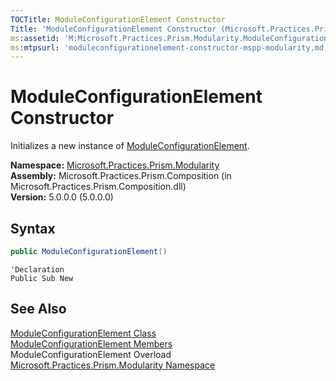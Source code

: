 ```yaml
---
TOCTitle: ModuleConfigurationElement Constructor
Title: 'ModuleConfigurationElement Constructor (Microsoft.Practices.Prism.Modularity)'
ms:assetid: 'M:Microsoft.Practices.Prism.Modularity.ModuleConfigurationElement.\#ctor'
ms:mtpsurl: 'moduleconfigurationelement-constructor-mspp-modularity.md'
---
```



# ModuleConfigurationElement Constructor

Initializes a new instance of [ModuleConfigurationElement](/patterns-practices/reference/moduleconfigurationelement-class-mspp-modularity).

**Namespace:** [Microsoft.Practices.Prism.Modularity](/patterns-practices/reference/mspp-modularity-namespace)  
**Assembly:** Microsoft.Practices.Prism.Composition (in Microsoft.Practices.Prism.Composition.dll)  
**Version:** 5.0.0.0 (5.0.0.0)

## Syntax

```C#
public ModuleConfigurationElement()
```

```VB
'Declaration
Public Sub New
```

## See Also

[ModuleConfigurationElement Class](/patterns-practices/reference/moduleconfigurationelement-class-mspp-modularity)  
[ModuleConfigurationElement Members](/patterns-practices/reference/moduleconfigurationelement-members-mspp-modularity)  
ModuleConfigurationElement Overload  
[Microsoft.Practices.Prism.Modularity Namespace](/patterns-practices/reference/mspp-modularity-namespace)  